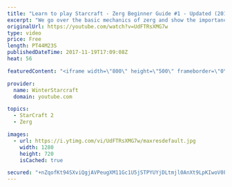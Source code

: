 ```yaml
---
title: "Learn to play Starcraft - Zerg Beginner Guide #1 - Updated (2017)"
excerpt: "We go over the basic mechanics of zerg and show the importance of understanding at least some of what your opponent is doing.  This guide is meant for players with an understanding of the objectives of starcraft but without any strong direction or gameplan, especially for each specific race! -- Watch"
originalUrl: https://youtube.com/watch?v=UdFTRsXMG7w
type: video
price: Free
length: PT44M23S
publishedDateTime: 2017-11-19T17:09:08Z
heat: 56

featuredContent: "<iframe width=\"800\" height=\"500\" frameborder=\"0\" src=\"https://www.youtube.com/embed/UdFTRsXMG7w\" allow=\"accelerometer; autoplay; encrypted-media; gyroscope; picture-in-picture\" allowfullscreen></iframe>"

provider:
  name: WinterStarcraft
  domain: youtube.com

topics:
  - StarCraft 2
  - Zerg

images:
  - url: https://i.ytimg.com/vi/UdFTRsXMG7w/maxresdefault.jpg
    width: 1280
    height: 720
    isCached: true

secured: "+nZqofKt94SXviQgjAVPeugXM11Gc1U5jSTPYUYjDLtmjl0AnXt9LpKIwoV0FNuIRbHPNiq3vMbw5TKNoM7vp5z3tXe5KLIwDYltHC4NYDfFJlo0uO1oIk0RMSyvS50foQ4KSDenuGSRuw8HXqBVZbpD+w9gO5L8xMPGZnV2/BjtcxqxwYDOIpzS+Tq6CKxElDCslJLW1QKqTzM9Mz3BF4ZvJG4tfejABgaQW+lahtSk6AaineuDVNhQpiAuFqOjQncMpCKD76dTRZ7lREz+n7eHfTY7Tl9XB+J/9kBLpsbToCd5SUCbfUVTu4QYCxaqK89p3VZdTqR0dqfGnOCTkl9u90TT7tSc80tloTf1p4235l6x31Yo1SIoUOZeTOIXJqUwjp4uz+dMtKql6S913Te4xUTcONgcp50j2U/JO4xaapUI8sNM1Q6psWupvXFi;u8qZ6o0pDR/QRXrDlkTlAA=="
---
```


